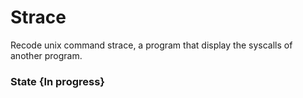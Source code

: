# Strace

Recode unix command strace, a program that display the syscalls of another program.

### State {In progress}